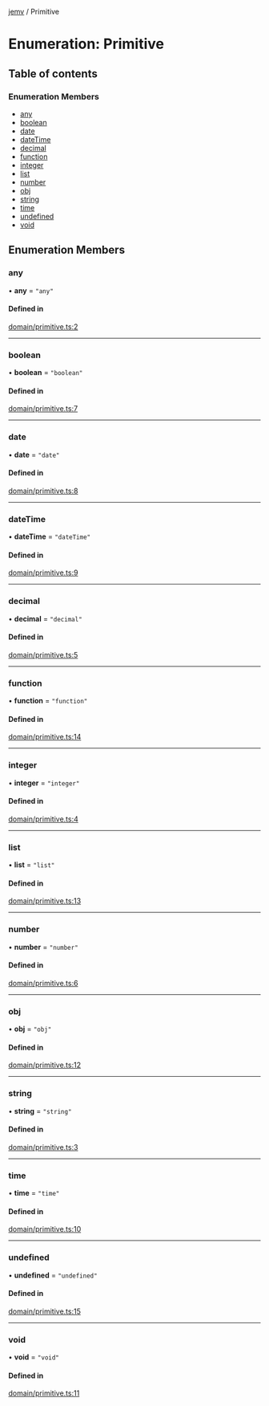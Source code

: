 [jemv](../README.md) / Primitive

# Enumeration: Primitive

## Table of contents

### Enumeration Members

- [any](Primitive.md#any)
- [boolean](Primitive.md#boolean)
- [date](Primitive.md#date)
- [dateTime](Primitive.md#datetime)
- [decimal](Primitive.md#decimal)
- [function](Primitive.md#function)
- [integer](Primitive.md#integer)
- [list](Primitive.md#list)
- [number](Primitive.md#number)
- [obj](Primitive.md#obj)
- [string](Primitive.md#string)
- [time](Primitive.md#time)
- [undefined](Primitive.md#undefined)
- [void](Primitive.md#void)

## Enumeration Members

### any

• **any** = ``"any"``

#### Defined in

[domain/primitive.ts:2](https://github.com/FlavioLionelRita/typ3s/blob/9ddd9fd/src/lib/domain/primitive.ts#L2)

___

### boolean

• **boolean** = ``"boolean"``

#### Defined in

[domain/primitive.ts:7](https://github.com/FlavioLionelRita/typ3s/blob/9ddd9fd/src/lib/domain/primitive.ts#L7)

___

### date

• **date** = ``"date"``

#### Defined in

[domain/primitive.ts:8](https://github.com/FlavioLionelRita/typ3s/blob/9ddd9fd/src/lib/domain/primitive.ts#L8)

___

### dateTime

• **dateTime** = ``"dateTime"``

#### Defined in

[domain/primitive.ts:9](https://github.com/FlavioLionelRita/typ3s/blob/9ddd9fd/src/lib/domain/primitive.ts#L9)

___

### decimal

• **decimal** = ``"decimal"``

#### Defined in

[domain/primitive.ts:5](https://github.com/FlavioLionelRita/typ3s/blob/9ddd9fd/src/lib/domain/primitive.ts#L5)

___

### function

• **function** = ``"function"``

#### Defined in

[domain/primitive.ts:14](https://github.com/FlavioLionelRita/typ3s/blob/9ddd9fd/src/lib/domain/primitive.ts#L14)

___

### integer

• **integer** = ``"integer"``

#### Defined in

[domain/primitive.ts:4](https://github.com/FlavioLionelRita/typ3s/blob/9ddd9fd/src/lib/domain/primitive.ts#L4)

___

### list

• **list** = ``"list"``

#### Defined in

[domain/primitive.ts:13](https://github.com/FlavioLionelRita/typ3s/blob/9ddd9fd/src/lib/domain/primitive.ts#L13)

___

### number

• **number** = ``"number"``

#### Defined in

[domain/primitive.ts:6](https://github.com/FlavioLionelRita/typ3s/blob/9ddd9fd/src/lib/domain/primitive.ts#L6)

___

### obj

• **obj** = ``"obj"``

#### Defined in

[domain/primitive.ts:12](https://github.com/FlavioLionelRita/typ3s/blob/9ddd9fd/src/lib/domain/primitive.ts#L12)

___

### string

• **string** = ``"string"``

#### Defined in

[domain/primitive.ts:3](https://github.com/FlavioLionelRita/typ3s/blob/9ddd9fd/src/lib/domain/primitive.ts#L3)

___

### time

• **time** = ``"time"``

#### Defined in

[domain/primitive.ts:10](https://github.com/FlavioLionelRita/typ3s/blob/9ddd9fd/src/lib/domain/primitive.ts#L10)

___

### undefined

• **undefined** = ``"undefined"``

#### Defined in

[domain/primitive.ts:15](https://github.com/FlavioLionelRita/typ3s/blob/9ddd9fd/src/lib/domain/primitive.ts#L15)

___

### void

• **void** = ``"void"``

#### Defined in

[domain/primitive.ts:11](https://github.com/FlavioLionelRita/typ3s/blob/9ddd9fd/src/lib/domain/primitive.ts#L11)
